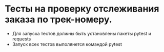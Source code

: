 ﻿# Тесты на проверку отслеживания заказа по трек-номеру.
- Для запуска тестов должны быть установлены пакеты pytest и requests
- Запуск всех тестов выполянется командой pytest